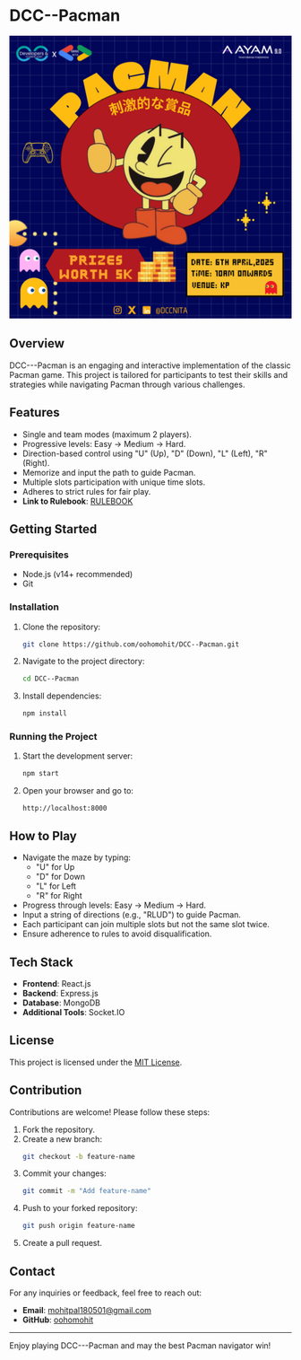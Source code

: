 # DCC--Pacman

![Pacman Banner](./pacman.png)

## Overview
DCC---Pacman is an engaging and interactive implementation of the classic Pacman game. This project is tailored for participants to test their skills and strategies while navigating Pacman through various challenges.

## Features
- Single and team modes (maximum 2 players).
- Progressive levels: Easy → Medium → Hard.
- Direction-based control using "U" (Up), "D" (Down), "L" (Left), "R" (Right).
- Memorize and input the path to guide Pacman.
- Multiple slots participation with unique time slots.
- Adheres to strict rules for fair play.
- **Link to Rulebook**: [RULEBOOK](https://drive.google.com/file/d/1dDWqcsoSb2fG08UHaoaJ6Xop6xaR9BlZ/view?usp=sharing)

## Getting Started

### Prerequisites
- Node.js (v14+ recommended)
- Git

### Installation
1. Clone the repository:
   ```bash
   git clone https://github.com/oohomohit/DCC--Pacman.git
   ```
2. Navigate to the project directory:
   ```bash
   cd DCC--Pacman
   ```
3. Install dependencies:
   ```bash
   npm install
   ```

### Running the Project
1. Start the development server:
   ```bash
   npm start
   ```
2. Open your browser and go to:
   ```
   http://localhost:8000
   ```

## How to Play
- Navigate the maze by typing:
  - "U" for Up
  - "D" for Down
  - "L" for Left
  - "R" for Right
- Progress through levels: Easy → Medium → Hard.
- Input a string of directions (e.g., "RLUD") to guide Pacman.
- Each participant can join multiple slots but not the same slot twice.
- Ensure adherence to rules to avoid disqualification.

## Tech Stack
- **Frontend**: React.js
- **Backend**: Express.js
- **Database**: MongoDB
- **Additional Tools**: Socket.IO

## License
This project is licensed under the [MIT License](./LICENSE).

## Contribution
Contributions are welcome! Please follow these steps:
1. Fork the repository.
2. Create a new branch:
   ```bash
   git checkout -b feature-name
   ```
3. Commit your changes:
   ```bash
   git commit -m "Add feature-name"
   ```
4. Push to your forked repository:
   ```bash
   git push origin feature-name
   ```
5. Create a pull request.

## Contact
For any inquiries or feedback, feel free to reach out:
- **Email**: [mohitpal180501@gmail.com](mailto:mohitpal180501@gmail.com)
- **GitHub**: [oohomohit](https://github.com/oohomohit)

---

Enjoy playing DCC---Pacman and may the best Pacman navigator win!
